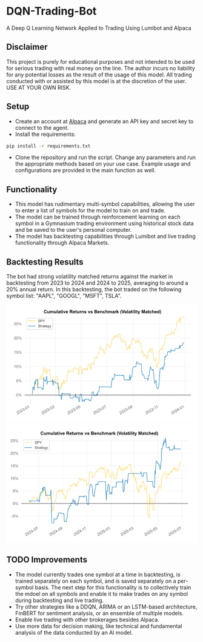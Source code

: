 # DQN-Trading-Bot
A Deep Q Learning Network Applied to Trading Using Lumibot and Alpaca

## Disclaimer
This project is purely for educational purposes and not intended to be used for serious trading with real money on the line. The author incurs no liability for any potential losses as the result of the usage of this model. All trading conducted with or assisted by this model is at the discretion of the user. USE AT YOUR OWN RISK.

## Setup
- Create an account at [Alpaca](https://alpaca.markets/) and generate an API key and secret key to connect to the agent. 
- Install the requirements: 
```bash
pip install -r requirements.txt
```
- Clone the repository and run the script. Change any parameters and run the appropriate methods based on your use case. Example usage and configurations are provided in the main function as well.


## Functionality
- This model has rudimentary multi-symbol capabilities, allowing the user to enter a list of symbols for the model to train on and trade.
- The model can be trained through reinforcement learning on each symbol in a Gymnasium trading environment using historical stock data and be saved to the user's personal computer.
- The model has backtesting capabilities through Lumibot and live trading functionality through Alpaca Markets.

## Backtesting Results 
The bot had strong volatility matched returns against the market in backtesting from 2023 to 2024 and 2024 to 2025, averaging to around a 20% annual return. In this backtesting, the bot traded on the following symbol list: "AAPL", "GOOGL", "MSFT", TSLA".

<p align="center">
  <a href="#"><img src="https://github.com/Twist3d-Fate/DQN-Trading-Bot/blob/main/23-24%20Returns.png"></a>
  <a href="#"><img src="https://github.com/Twist3d-Fate/DQN-Trading-Bot/blob/main/24-25%20Returns.png"></a>
</p>

## TODO Improvements 
- The model currently trades one symbol at a time in backtesting, is trained separately on each symbol, and is saved separately on a per-symbol basis. The next step for this functionality is to collectively train the mdoel on all symbols and enable it to make trades on any symbol during backtesting and live trading.
- Try other strategies like a DDQN, ARIMA or an LSTM-based architecture, FinBERT for sentiment analysis, or an ensemble of multiple models.
- Enable live trading with other brokerages besides Alpaca.
- Use more data for decision making, like technical and fundamental analysis of the data conducted by an AI model. 
